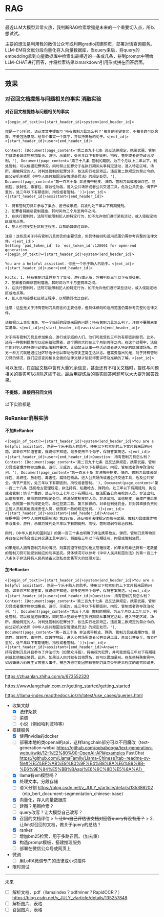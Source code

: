 # RAG

------------------------------
最近LLM大模型异常火热，我判断RAG检索增强是未来的一个重要切入点，所以想试试。

主要的想法是利用我的微信公众号或利用gradio搭建网页，部署对话查询服务。LLM-EM将文献分段向量化存入向量数据库，当query来后，将query的embedding拿到向量数据库中检索出最相近的一条或几条，拼到prompt中喂给LLM-CHAT进行回答，并将检索结果以markdown引用形式拼在回答后面。

------------------------------

## 效果
### 对召回文档提炼与问题相关的事实 消融实验
#### 对召回文档提炼与问题相关的事实
```shell
<|begin_of_text|><|start_header_id|>system<|end_header_id|>

你是一个分析师。请从本文中提取与'持有管制刀具怎么判？'相关的关键事实，不相关的可以舍弃。不要包括意见。给每个事实一个数字，并保持简短的句子。<|eot_id|><|start_header_id|>user<|end_header_id|>

Context: [Document(page_content='第二百九十七条 违反法律规定，携带武器、管制刀具或者爆炸物参加集会、游行、示威的，处三年以下有期徒刑、拘役、管制或者剥夺政治权利。'), Document(page_content='第三十八条 管制的期限，为三个月以上二年以下。判处管制，可以根据犯罪情况，同时禁止犯罪分子在执行期间从事特定活动，进入特定区域、场所，接触特定的人。对判处管制的犯罪分子，依法实行社区矫正。违反第二款规定的禁止令的，由公安机关依照《中华人民共和国治安管理处罚法》的规定处罚。'), Document(page_content='第一百三十条 非法携带枪支、弹药、管制刀具或者爆炸性、易燃性、放射性、毒害性、腐蚀性物品，进入公共场所或者公共交通工具，危及公共安全，情节严重的，处三年以下有期徒刑、拘役或者管制。')]<|eot_id|><|start_header_id|>assistant<|end_header_id|>

1. 持有管制刀具并参与了集会、游行或示威，将被判处三年以下有期徒刑。
2. 犯罪者将面临管制措施，其时间为三个月至两年之间。
3. 在执行管制时，法院可能限制犯人的特定行为，如不允许他们进行某些活动，或入侵指定地区或地点等。
4. 犯人也可接受社区矫正程序，以帮助其改过自新。

注意：这些是关于持有管制刀具而言的主要信息，但具体细则和适用范围仍需参考完整的法律文件。<|eot_id|>
Setting `pad_token_id` to `eos_token_id`:128001 for open-end generation.
<|begin_of_text|><|start_header_id|>system<|end_header_id|>

You are a helpful assistant. 你是一个乐于助人的助手。<|eot_id|><|start_header_id|>user<|end_header_id|>

Facts: 1. 持有管制刀具并参与了集会、游行或示威，将被判处三年以下有期徒刑。
2. 犯罪者将面临管制措施，其时间为三个月至两年之间。
3. 在执行管制时，法院可能限制犯人的特定行为，如不允许他们进行某些活动，或入侵指定地区或地点等。
4. 犯人也可接受社区矫正程序，以帮助其改过自新。

注意：这些是关于持有管制刀具而言的主要信息，但具体细则和适用范围仍需参考完整的法律文件。

请根据以上事实清单，写一个简短的段落来回答问题：持有管制刀具怎么判？。注意不要脱离事实清单。<|eot_id|><|start_header_id|>assistant<|end_header_id|>

对于持有管制刀具且参加集会、游行或示威的人们，他们可能受到三年的有期徒刑惩罚。此外，还有一种管制措施可以应用给犯罪者，这个期间大约在三个月到两年之内。在这个过程中，法庭可能对犯人的特殊行动提出限制性要求，比如禁止从事一些活动或者进入特定的区域或场所。而另一种方式就是通过社区矫治计划以帮助他恢复正常生活状态。但需要指出的是，对于持有管制刀具的情况，我们应该查阅相关全面的法律文献才能获得更详尽及准确的了解。<|eot_id|>
```
可以发现，在召回文档中含有大量冗余信息，甚至还有不相关文档时，提炼与问题相关的事实可以排除这些干扰。最后用提炼后的事实回答问题可以大大提升回答效果。

#### 不提炼，直接用召回文档
以下实验都是

### ReRanker消融实验
#### 不加ReRanker
```shell
<|begin_of_text|><|start_header_id|>system<|end_header_id|>You are a helpful assistant. 你是一个乐于助人的助手。使用以下检索到的上下文片段来回答问题。如果你不知道答案，就说你不知道。最多使用三个句子，保持答案简洁。<|eot_id|>
<|start_header_id|>user<|end_header_id|>Question: 持有管制刀具怎么判？
Context: [Document(page_content='第二百九十七条 违反法律规定，携带武器、管制刀具或者爆炸物参加集会、游行、示威的，处三年以下有期徒刑、拘役、管制或者剥夺政治权利。'), Document(page_content='第一百三十条 非法携带枪支、弹药、管制刀具或者爆炸性、易燃性、放射性、毒害性、腐蚀性物品，进入公共场所或者公共交通工具，危及公共安全，情节严重的，处三年以下有期徒刑、拘役或者管制。'), Document(page_content='第一百二十八条 违反枪支管理规定，非法持有、私藏枪支、弹药的，处三年以下有期徒刑、拘役或者管制；情节严重的，处三年以上七年以下有期徒刑。依法配备公务用枪的人员，非法出租、出借枪支的，依照前款的规定处罚。依法配置枪支的人员，非法出租、出借枪支，造成严重后果的，依照第一款的规定处罚。单位犯第二款、第三款罪的，对单位判处罚金，并对其直接负责的主管人员和其他直接责任人员，依照第一款的规定处罚。')]<|eot_id|>
<|start_header_id|>assistant<|end_header_id|>Answer:
根据中国《中华人民共和国刑法》第297条，违反相关法律规定而携带武器、管制刀具或爆炸物参与集会、游行、示威将被判处三年以下有期徒刑、拘役、管制或剥夺政治权利。

同时，《中华人民共和国刑法》的第一百三十条也明确了非法携带枪支、弹药、管制刀具等物资并且在公共场合或公共交通工具中进行，将面临三年以下有期徒刑、拘役或管制惩罚。

如果是私人拥有管制刀具的情况，则需要遵守相应的枪支管理规定，如果发现非法持有一定数量的管制刀具可能受到相应的刑事追究。具体情况可以参考《中华人民共和国刑法》的第一百二十八条关于非法持有人民兵装备以及私自出售军火的处理方法。
```

#### 加ReRanker
```shell
<|begin_of_text|><|start_header_id|>system<|end_header_id|>You are a helpful assistant. 你是一个乐于助人的助手。使用以下检索到的上下文片段来回答问题。如果你不知道答案，就说你不知道。最多使用三个句子，保持答案简洁。<|eot_id|>
<|start_header_id|>user<|end_header_id|>Question: 持有管制刀具怎么判？
Context: [Document(page_content='第二百九十七条 违反法律规定，携带武器、管制刀具或者爆炸物参加集会、游行、示威的，处三年以下有期徒刑、拘役、管制或者剥夺政治权利。'), Document(page_content='第三十八条 管制的期限，为三个月以上二年以下。判处管制，可以根据犯罪情况，同时禁止犯罪分子在执行期间从事特定活动，进入特定区域、场所，接触特定的人。对判处管制的犯罪分子，依法实行社区矫正。违反第二款规定的禁止令的，由公安机关依照《中华人民共和国治安管理处罚法》的规定处罚。'), Document(page_content='第一百三十条 非法携带枪支、弹药、管制刀具或者爆炸性、易燃性、放射性、毒害性、腐蚀性物品，进入公共场所或者公共交通工具，危及公共安全，情节严重的，处三年以下有期徒刑、拘役或者管制。')]<|eot_id|>
<|start_header_id|>assistant<|end_header_id|>Answer:
持有管制刀具并且参与了非法行为（如聚众斗殴），将被视为犯罪，并可能面临三年以下有期徒刑或其他相应惩罚。此外，如果该人同时犯有其他罪名，则可以累加量刑。在某些特殊案例中，如涉嫌暴力恐怖主义等重大事件，被告方也可能因拥有管制刀具而受到更高程度的追究和谴责。
```

------------------------------

https://zhuanlan.zhihu.com/p/673552320

https://www.langchain.com.cn/getting_started/getting_started

https://llama-index.readthedocs.io/zh/latest/use_cases/queries.html

* 收集文献
    - [x] 法律条款
    - [ ] 菜谱
    - [ ] 小说（例如哈利波特等）
* 搭建服务
    - [x] 使用nvidia的docker
    - [ ] 部署本地的类openai的api，这样langchain部分可以不用魔改（text-generation-webui https://github.com/oobabooga/text-generation-webui/wiki/12-%E2%80%90-OpenAI-API#examples  FastChat https://github.com/LlamaFamily/Llama-Chinese?tab=readme-ov-file#%E5%BF%AB%E9%80%9F%E4%B8%8A%E6%89%8B-%E6%9E%84%E5%BB%BAapi%E6%9C%8D%E5%8A%A1）
    - [x] llama有em模型吗？
    - [x] 处理文本，分段存储
    - [ ] 语义分割 <https://blog.csdn.net/v_JULY_v/article/details/135386202> （nlp_bert_document-segmentation_chinese-base）
    - [x] 向量化，存入向量数据库
    - [ ] 建图？用图检索？
    - [ ] query改写？让大模型自己改写？
    - [x] 召回的文档评估
              > ~~1. 让llm自己评估该文档对回答query有没有用？~~
              > 2. 让llm对召回的文档，做关于query的总结？
    - [x] ranker
    - [ ] 增加bm25检索，用于多路召回。（加去重）
    - [x] 构造prompt模板，搭建推理服务
    - [ ] 部署在微信公众号或网页上
* 微调
    - [ ] 用LoRA微调专门的法律或小说插件
* 限时测试

------------------------------

未来
- [ ] 解析文档、pdf（llamaindex？pdfminer？RapidOCR？） <https://blog.csdn.net/v_JULY_v/article/details/135257848>
- [ ] 解析图片、表格
- [ ] 召回图片、表格
